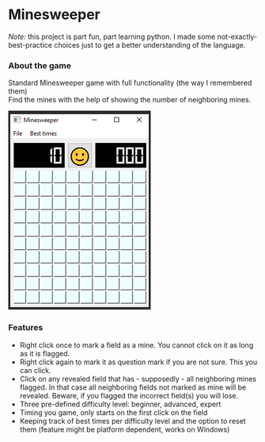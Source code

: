 # Minesweeper

_Note:_ this project is part fun, part learning python. I made some not-exactly-best-practice choices 
just to get a better understanding of the language.

### About the game
Standard Minesweeper game with full functionality (the way I remembered them)  
Find the mines with the help of showing the number of neighboring mines.

![Game](./etc/game.png)

### Features
* Right click once to mark a field as a mine. You cannot click on it as long as it is flagged.
* Right click again to mark it as question mark if you are not sure. This you can click.
* Click on any revealed field that has - supposedly - all neighboring mines flagged. In that case all neighboring fields not marked as mine will be revealed.
Beware, if you flagged the incorrect field(s) you will lose.
* Three pre-defined difficulty level: beginner, advanced, expert
* Timing you game, only starts on the first click on the field
* Keeping track of best times per difficulty level and the option to reset them (feature might be platform dependent, works on Windows)
